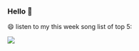 

### Hello 👋

😄 listen to my this week song list of top 5:


<img align="left"  src="https://github-readme-stats.vercel.app/api?username=370966584&show_icons=true&theme=radical" />